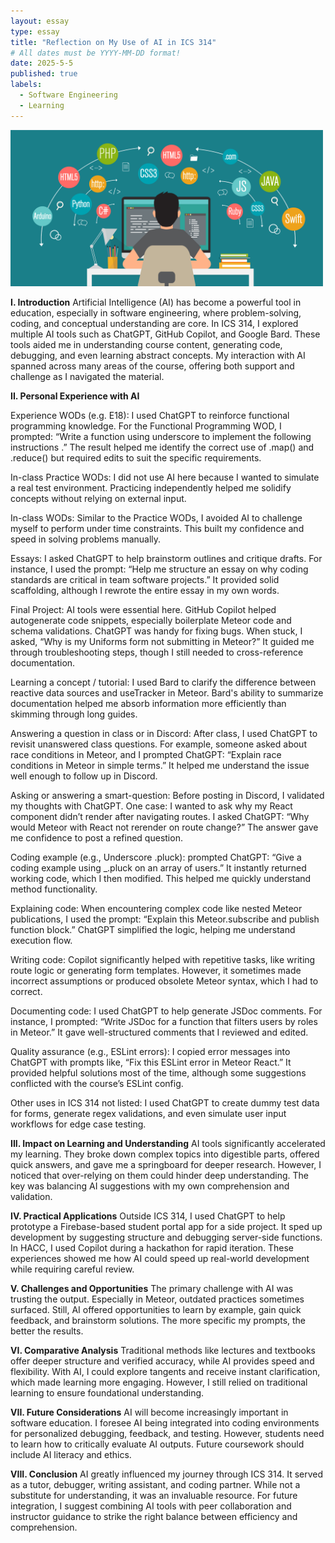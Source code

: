 ```yaml
---
layout: essay
type: essay
title: "Reflection on My Use of AI in ICS 314"
# All dates must be YYYY-MM-DD format!
date: 2025-5-5
published: true
labels:
  - Software Engineering
  - Learning
---
```


<img width="500px" class="rounded float-start pe-4" src="../img/eslint.jpeg">

<strong>I. Introduction</strong>
Artificial Intelligence (AI) has become a powerful tool in education, especially in software engineering, where problem-solving, coding, and conceptual understanding are core. In ICS 314, I explored multiple AI tools such as ChatGPT, GitHub Copilot, and Google Bard. These tools aided me in understanding course content, generating code, debugging, and even learning abstract concepts. My interaction with AI spanned across many areas of the course, offering both support and challenge as I navigated the material.

<strong>II. Personal Experience with AI</strong>

Experience WODs (e.g. E18): I used ChatGPT to reinforce functional programming knowledge. For the Functional Programming WOD, I prompted: “Write a function using underscore to implement the following instructions .” The result helped me identify the correct use of .map() and .reduce() but required edits to suit the specific requirements.

In-class Practice WODs: I did not use AI here because I wanted to simulate a real test environment. Practicing independently helped me solidify concepts without relying on external input.

In-class WODs: Similar to the Practice WODs, I avoided AI to challenge myself to perform under time constraints. This built my confidence and speed in solving problems manually.

Essays: I asked ChatGPT to help brainstorm outlines and critique drafts. For instance, I used the prompt: “Help me structure an essay on why coding standards are critical in team software projects.” It provided solid scaffolding, although I rewrote the entire essay in my own words.

Final Project: AI tools were essential here. GitHub Copilot helped autogenerate code snippets, especially boilerplate Meteor code and schema validations. ChatGPT was handy for fixing bugs. When stuck, I asked, “Why is my Uniforms form not submitting in Meteor?” It guided me through troubleshooting steps, though I still needed to cross-reference documentation.

Learning a concept / tutorial: I used Bard to clarify the difference between reactive data sources and useTracker in Meteor. Bard's ability to summarize documentation helped me absorb information more efficiently than skimming through long guides.

Answering a question in class or in Discord: After class, I used ChatGPT to revisit unanswered class questions. For example, someone asked about race conditions in Meteor, and I prompted ChatGPT: “Explain race conditions in Meteor in simple terms.” It helped me understand the issue well enough to follow up in Discord.

Asking or answering a smart-question: Before posting in Discord, I validated my thoughts with ChatGPT. One case: I wanted to ask why my React component didn’t render after navigating routes. I asked ChatGPT: “Why would Meteor with React not rerender on route change?” The answer gave me confidence to post a refined question.

Coding example (e.g., Underscore .pluck):  prompted ChatGPT: “Give a coding example using _.pluck on an array of users.” It instantly returned working code, which I then modified. This helped me quickly understand method functionality.

Explaining code: When encountering complex code like nested Meteor publications, I used the prompt: “Explain this Meteor.subscribe and publish function block.” ChatGPT simplified the logic, helping me understand execution flow.

Writing code: Copilot significantly helped with repetitive tasks, like writing route logic or generating form templates. However, it sometimes made incorrect assumptions or produced obsolete Meteor syntax, which I had to correct.

Documenting code: I used ChatGPT to help generate JSDoc comments. For instance, I prompted: “Write JSDoc for a function that filters users by roles in Meteor.” It gave well-structured comments that I reviewed and edited.

Quality assurance (e.g., ESLint errors): I copied error messages into ChatGPT with prompts like, “Fix this ESLint error in Meteor React.” It provided helpful solutions most of the time, although some suggestions conflicted with the course’s ESLint config.

Other uses in ICS 314 not listed: I used ChatGPT to create dummy test data for forms, generate regex validations, and even simulate user input workflows for edge case testing.

<strong>III. Impact on Learning and Understanding</strong>
AI tools significantly accelerated my learning. They broke down complex topics into digestible parts, offered quick answers, and gave me a springboard for deeper research. However, I noticed that over-relying on them could hinder deep understanding. The key was balancing AI suggestions with my own comprehension and validation.

<strong>IV. Practical Applications</strong>
Outside ICS 314, I used ChatGPT to help prototype a Firebase-based student portal app for a side project. It sped up development by suggesting structure and debugging server-side functions. In HACC, I used Copilot during a hackathon for rapid iteration. These experiences showed me how AI could speed up real-world development while requiring careful review.

<strong>V. Challenges and Opportunities</strong>
The primary challenge with AI was trusting the output. Especially in Meteor, outdated practices sometimes surfaced. Still, AI offered opportunities to learn by example, gain quick feedback, and brainstorm solutions. The more specific my prompts, the better the results.

<strong>VI. Comparative Analysis</strong>
Traditional methods like lectures and textbooks offer deeper structure and verified accuracy, while AI provides speed and flexibility. With AI, I could explore tangents and receive instant clarification, which made learning more engaging. However, I still relied on traditional learning to ensure foundational understanding.

<strong>VII. Future Considerations</strong>
AI will become increasingly important in software education. I foresee AI being integrated into coding environments for personalized debugging, feedback, and testing. However, students need to learn how to critically evaluate AI outputs. Future coursework should include AI literacy and ethics.

<strong>VIII. Conclusion</strong>
AI greatly influenced my journey through ICS 314. It served as a tutor, debugger, writing assistant, and coding partner. While not a substitute for understanding, it was an invaluable resource. For future integration, I suggest combining AI tools with peer collaboration and instructor guidance to strike the right balance between efficiency and comprehension.
